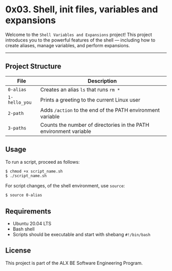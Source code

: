 # 0x03. Shell, init files, variables and expansions

Welcome to the `Shell Variables and Expansions` project! This project introduces you to the powerful features of the shell — including how to create aliases, manage variables, and perform expansions.

---

## Project Structure

| File | Description |
|------|-------------|
| `0-alias` | Creates an alias `ls` that runs `rm *` |
| `1-hello_you` | Prints a greeting to the current Linux user |
| `2-path` | Adds `/action` to the end of the PATH environment variable |
| `3-paths` | Counts the number of directories in the PATH environment variable |

## Usage

To run a script, proceed as follows:

```bash
$ chmod +x script_name.sh
$ ./script_name.sh
```

For script changes, of the shell environment, use `source`:

```bash
$ source 0-alias
```

## Requirements

* Ubuntu 20.04 LTS
* Bash shell
* Scripts should be executable and start with shebang `#!/bin/bash`

## License

This project is part of the ALX BE Software Engineering Program.
